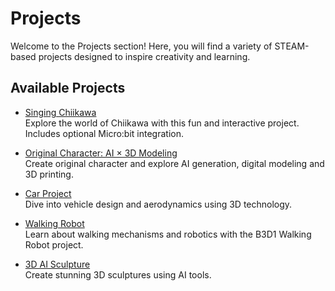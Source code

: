 # Projects

Welcome to the Projects section! Here, you will find a variety of STEAM-based projects designed to inspire creativity and learning.

## Available Projects

- [Singing Chiikawa](singing-chiikawa/index.md)  
  Explore the world of Chiikawa with this fun and interactive project. Includes optional Micro:bit integration.

- [Original Character: AI × 3D Modeling](next-gen-character-design/index.md)  
  Create original character and explore AI generation, digital modeling and 3D printing. 

- [Car Project](car-project/index.md)  
  Dive into vehicle design and aerodynamics using 3D technology.

- [Walking Robot](walking-robot/index.md)  
  Learn about walking mechanisms and robotics with the B3D1 Walking Robot project.  

- [3D AI Sculpture](3d-ai-sculpture/index.md)  
  Create stunning 3D sculptures using AI tools.  